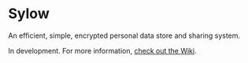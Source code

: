 # Sylow

An efficient, simple, encrypted personal data store and sharing system.

In development. For more information, [check out the Wiki](https://github.com/peakwinter/sylow/wiki).
